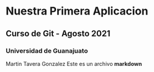 # Nuestra Primera Aplicacion
## Curso de Git - Agosto 2021
### Universidad de Guanajuato
Martin Tavera Gonzalez 
Este es un archivo **markdown**
